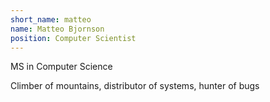 ```yaml
---
short_name: matteo
name: Matteo Bjornson
position: Computer Scientist
---
```

MS in Computer Science

Climber of mountains, distributor of systems, hunter of bugs